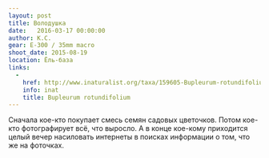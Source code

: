 ```yaml
---
layout: post
title: Володушка
date:   2016-03-17 00:00:00
author: К.С.
gear: E-300 / 35mm macro
shoot_date: 2015-08-19
location: Ёль-база
links:
  -
    href: http://www.inaturalist.org/taxa/159605-Bupleurum-rotundifolium
    info: inat
    title: Bupleurum rotundifolium
---
```


Сначала кое-кто покупает смесь семян садовых цветочков. Потом кое-кто фотографирует всё, что выросло. А в конце кое-кому приходится целый вечер насиловать интернеты в поисках информации о том, что же на фоточках.

